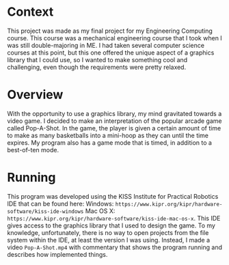 # Context
This project was made as my final project for my Engineering Computing course. This course was a mechanical engineering course that I took when I was still double-majoring in ME. I had taken several computer science courses at this point, but this one offered the unique aspect of a graphics library that I could use, so I wanted to make something cool and challenging, even though the requirements were pretty relaxed.

# Overview
With the opportunity to use a graphics library, my mind gravitated towards a video game. I decided to make an interpretation of the popular arcade game called Pop-A-Shot. In the game, the player is given a certain amount of time to make as many basketballs into a mini-hoop as they can until the time expires. My program also has a game mode that is timed, in addition to a best-of-ten mode.

# Running
This program was developed using the KISS Institute for Practical Robotics IDE that can be found here: Windows: `https://www.kipr.org/kipr/hardware-software/kiss-ide-windows` Mac OS X: `https://www.kipr.org/kipr/hardware-software/kiss-ide-mac-os-x`. This IDE gives access to the graphics library that I used to design the game. To my knowledge, unfortunately, there is no way to open projects from the file system within the IDE, at least the version I was using. Instead, I made a video `Pop-A-Shot.mp4` with commentary that shows the program running and describes how implemented things. 
